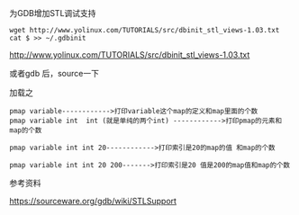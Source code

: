 

为GDB增加STL调试支持 





```
wget http://www.yolinux.com/TUTORIALS/src/dbinit_stl_views-1.03.txt
cat $ >> ~/.gdbinit
```

http://www.yolinux.com/TUTORIALS/src/dbinit_stl_views-1.03.txt



或者gdb 后，source一下



加载之

```shell
pmap variable------------>打印variable这个map的定义和map里面的个数
pmap variable int  int (就是单纯的两个int) ------------>打印pmap的元素和map的个数

pmap variable int int 20------------>打印索引是20的map的值 和map的个数

pmap variable int int 20 200------->打印索引是20 值是200的map值和map的个数
```



参考资料

https://sourceware.org/gdb/wiki/STLSupport